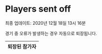 # Players sent off
최종 업데이트: 2020년 12월 18일 13시 16분


경기 중 오류가 발생하는 경우 자동으로 퇴장됩니다.


| 퇴장된 참가자 |
|:---:|